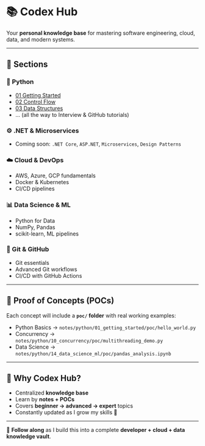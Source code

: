 # 📚 Codex Hub

Your **personal knowledge base** for mastering software engineering, cloud, data, and modern systems.

---

## 🚀 Sections

### 🐍 Python
- [01 Getting Started](notes/python/01_getting_started/)
- [02 Control Flow](notes/python/02_control_flow/)
- [03 Data Structures](notes/python/03_data_structures/)
- … (all the way to Interview & GitHub tutorials)

### ⚙️ .NET & Microservices
- Coming soon: `.NET Core`, `ASP.NET`, `Microservices`, `Design Patterns`

### ☁️ Cloud & DevOps
- AWS, Azure, GCP fundamentals  
- Docker & Kubernetes  
- CI/CD pipelines  

### 📊 Data Science & ML
- Python for Data  
- NumPy, Pandas  
- scikit-learn, ML pipelines  

### 📌 Git & GitHub
- Git essentials  
- Advanced Git workflows  
- CI/CD with GitHub Actions  

---

## 🧪 Proof of Concepts (POCs)
Each concept will include a **`poc/` folder** with real working examples:  
- Python Basics → `notes/python/01_getting_started/poc/hello_world.py`  
- Concurrency → `notes/python/10_concurrency/poc/multithreading_demo.py`  
- Data Science → `notes/python/14_data_science_ml/poc/pandas_analysis.ipynb`

---

## 🌟 Why Codex Hub?
- Centralized **knowledge base**  
- Learn by **notes + POCs**  
- Covers **beginner → advanced → expert** topics  
- Constantly updated as I grow my skills 🚀  

---

📌 **Follow along** as I build this into a complete **developer + cloud + data knowledge vault**.
